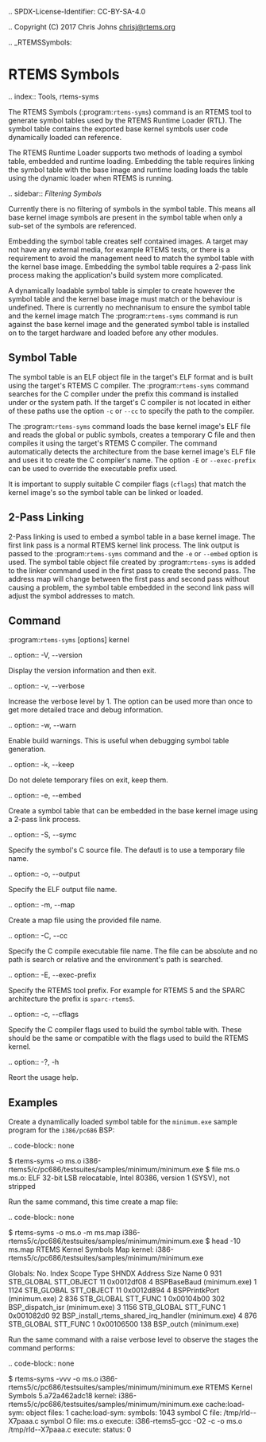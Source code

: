 .. SPDX-License-Identifier: CC-BY-SA-4.0

.. Copyright (C) 2017 Chris Johns <chrisj@rtems.org>

.. _RTEMSSymbols:

RTEMS Symbols
=============

.. index:: Tools, rtems-syms

The RTEMS Symbols (:program:`rtems-syms`) command is an RTEMS tool to generate
symbol tables used by the RTEMS Runtime Loader (RTL). The symbol table contains
the exported base kernel symbols user code dynamically loaded can reference.

The RTEMS Runtime Loader supports two methods of loading a symbol table,
embedded and runtime loading. Embedding the table requires linking the symbol
table with the base image and runtime loading loads the table using the dynamic
loader when RTEMS is running.

.. sidebar:: *Filtering Symbols*

   Currently there is no filtering of symbols in the symbol table. This means
   all base kernel image symbols are present in the symbol table when only a
   sub-set of the symbols are referenced.

Embedding the symbol table creates self contained images. A target may not have
any external media, for example RTEMS tests, or there is a requirement to avoid
the management need to match the symbol table with the kernel base
image. Embedding the symbol table requires a 2-pass link process making the
application's build system more complicated.

A dynamically loadable symbol table is simpler to create however the symbol
table and the kernel base image must match or the behaviour is undefined. There
is currently no mechnanisum to ensure the symbol table and the kernel image
match The :program:`rtems-syms` command is run against the base kernel image
and the generated symbol table is installed on to the target hardware and
loaded before any other modules.

Symbol Table
------------

The symbol table is an ELF object file in the target's ELF format and is built
using the target's RTEMS C compiler. The :program:`rtems-syms` command searches
for the C compller under the prefix this command is installed under or the
system path. If the target's C compiler is not located in either of these paths
use the option ``-c`` or ``--cc`` to specify the path to the compiler.

The :program:`rtems-syms` command loads the base kernel image's ELF file and
reads the global or public symbols, creates a temporary C file and then
compiles it using the target's RTEMS C compiler. The command automatically
detects the architecture from the base kernel image's ELF file and uses it to
create the C compiler's name. The option ``-E`` or ``--exec-prefix`` can be
used to override the executable prefix used.

It is important to supply suitable C compiler flags (``cflags``) that match the
kernel image's so the symbol table can be linked or loaded.

2-Pass Linking
--------------

2-Pass linking is used to embed a symbol table in a base kernel image. The
first link pass is a normal RTEMS kernel link process. The link output is
passed to the :program:`rtems-syms` command and the ``-e`` or ``--embed``
option is used. The symbol table object file created by :program:`rtems-syms`
is added to the linker command used in the first pass to create the second
pass. The address map will change between the first pass and second pass
without causing a problem, the symbol table embedded in the second link pass
will adjust the symbol addresses to match.

Command
-------

:program:`rtems-syms` [options] kernel

.. option:: -V, --version

   Display the version information and then exit.

.. option:: -v, --verbose

   Increase the verbose level by 1. The option can be used more than once to
   get more detailed trace and debug information.

.. option:: -w, --warn

   Enable build warnings. This is useful when debugging symbol table
   generation.

.. option:: -k, --keep

   Do not delete temporary files on exit, keep them.

.. option:: -e, --embed

   Create a symbol table that can be embedded in the base kernel image using a
   2-pass link process.

.. option:: -S, --symc

   Specify the symbol's C source file. The defautl is to use a temporary file
   name.

.. option:: -o, --output

   Specify the ELF output file name.

.. option:: -m, --map

   Create a map file using the provided file name.

.. option:: -C, --cc

   Specify the C compile executable file name. The file can be absolute and no
   path is search or relative and the environment's path is searched.

.. option:: -E, --exec-prefix

   Specify the RTEMS tool prefix. For example for RTEMS 5 and the SPARC
   architecture the prefix is ``sparc-rtems5``.

.. option:: -c, --cflags

   Specify the C compiler flags used to build the symbol table with. These
   should be the same or compatible with the flags used to build the RTEMS
   kernel.

.. option:: -?, -h

   Reort the usage help.

Examples
--------

Create a dynamlically loaded symbol table for the ``minimum.exe`` sample
program for the ``i386/pc686`` BSP:

.. code-block:: none

  $ rtems-syms -o ms.o i386-rtems5/c/pc686/testsuites/samples/minimum/minimum.exe
  $ file ms.o
  ms.o: ELF 32-bit LSB relocatable, Intel 80386, version 1 (SYSV), not stripped

Run the same command, this time create a map file:

.. code-block:: none

  $ rtems-syms -o ms.o -m ms.map i386-rtems5/c/pc686/testsuites/samples/minimum/minimum.exe
  $ head -10 ms.map
  RTEMS Kernel Symbols Map
   kernel: i386-rtems5/c/pc686/testsuites/samples/minimum/minimum.exe

  Globals:
   No.  Index Scope      Type        SHNDX  Address    Size    Name
      0   931 STB_GLOBAL STT_OBJECT      11 0x0012df08       4 BSPBaseBaud   (minimum.exe)
      1  1124 STB_GLOBAL STT_OBJECT      11 0x0012d894       4 BSPPrintkPort   (minimum.exe)
      2   836 STB_GLOBAL STT_FUNC         1 0x00104b00     302 BSP_dispatch_isr   (minimum.exe)
      3  1156 STB_GLOBAL STT_FUNC         1 0x001082d0      92 BSP_install_rtems_shared_irq_handler   (minimum.exe)
      4   876 STB_GLOBAL STT_FUNC         1 0x00106500     138 BSP_outch   (minimum.exe)

Run the same command with a raise verbose level to observe the stages the
command performs:

.. code-block:: none

  $ rtems-syms -vvv -o ms.o i386-rtems5/c/pc686/testsuites/samples/minimum/minimum.exe
  RTEMS Kernel Symbols 5.a72a462adc18
  kernel: i386-rtems5/c/pc686/testsuites/samples/minimum/minimum.exe
  cache:load-sym: object files: 1
  cache:load-sym: symbols: 1043
  symbol C file: /tmp/rld--X7paaa.c
  symbol O file: ms.o
  execute: i386-rtems5-gcc -O2 -c -o ms.o /tmp/rld--X7paaa.c
  execute: status: 0
